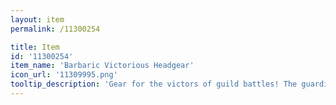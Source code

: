 ```yaml
---
layout: item
permalink: /11300254

title: Item
id: '11300254'
item_name: 'Barbaric Victorious Headgear'
icon_url: '11309995.png'
tooltip_description: 'Gear for the victors of guild battles! The guardians of $map:02000051$ bless your combat prowess.'
---
```

